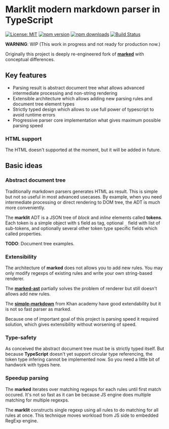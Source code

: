 # Marklit modern markdown parser in TypeScript

[![License: MIT](https://img.shields.io/badge/License-MIT-brightgreen.svg)](https://opensource.org/licenses/MIT)
[![npm version](https://badge.fury.io/js/marklit.svg)](https://badge.fury.io/js/marklit)
[![npm downloads](https://img.shields.io/npm/dm/marklit.svg)](https://www.npmjs.com/package/marklit)
[![Build Status](https://travis-ci.org/katyo/marklit.svg?branch=master)](https://travis-ci.org/katyo/marklit)

**WARNING**: WIP (This work in progress and not ready for production now.)

Originally this project is deeply re-engineered fork of __[marked]__ with conceptual differences.

## Key features

* Parsing result is abstract document tree what allows advanced intermediate processing and non-string rendering
* Extensible architecture which allows adding new parsing rules and document tree element types
* Strictly typed design which allows to use full power of typescript to avoid runtime errors
* Progressive parser core implementation what gives maximum possible parsing speed

### HTML support

The HTML doesn't supported at the moment, but it will be added in future.

## Basic ideas

### Abstract document tree

Traditionally markdown parsers generates HTML as result.
This is simple but not so useful in most advanced usecases.
By example, when you need intermediate processing or direct rendering to DOM tree, the ADT is much more conveniently.

The **marklit** ADT is a JSON tree of _block_ and _inline_ elements called **tokens**.
Each token is a simple object with `$` field as tag, optional `_` field with list of sub-tokens, and optionally several other token type specific fields which called properties.

__TODO__: Document tree examples.

### Extensibility

The architecture of **marked** does not allows you to add new rules. You may only modify regexps of existing rules and write your own string-based renderer.

The **[marked-ast]** partially solves the problem of renderer but still doesn't allows add new rules.

The **[simple-markdown]** from Khan academy have good extendability but it is not so fast parser as marked.

Because one of important goal of this project is parsing speed it required solution, which gives extensibility without worsening of speed.

### Type-safety

As conceived the abstract document tree must be is strictly typed itself.
But because __TypeScript__ doesn't yet support circular type referencing, the token type infering cannot be implemented now.
So you need a little bit of handwork with types here.

### Speedup parsing

The __marked__ iterates over matching regexps for each rules until first match occured. It's not so fast as it can be because JS engine does multiple matching for multiple regexps.

The __marklit__ constructs single regexp using all rules to do matching for all rules at once. This technique moves workload from JS side to embedded RegExp engine.

[markdown]: https://www.markdownguide.org/
[marked]: https://marked.js.org/
[marked-ast]: https://github.com/pdubroy/marked-ast
[simple-markdown]: https://github.com/Khan/simple-markdown
